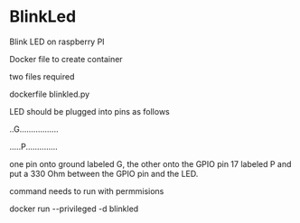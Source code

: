 # BlinkLed
Blink LED on raspberry PI

Docker file to create container

two files required

dockerfile
blinkled.py

LED should be plugged into pins as follows

  
..G................. 

.....P.............. 

one pin onto ground labeled G, the other onto the GPIO pin 17 labeled P and put a 330 Ohm between the GPIO pin and the LED.

command needs to run with permmisions

docker run --privileged -d blinkled
